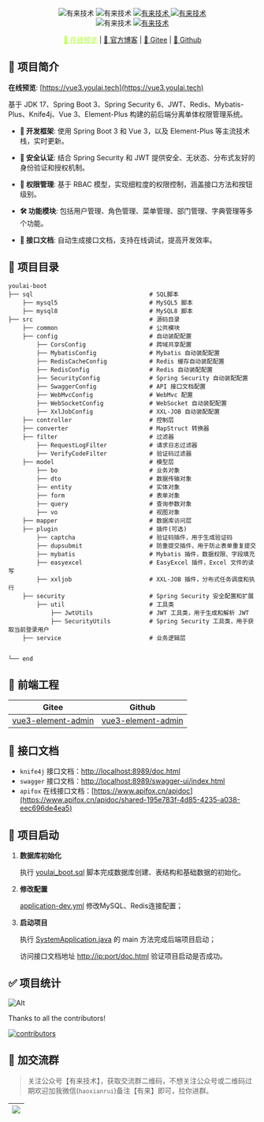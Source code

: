 
<p align="center">
    <img alt="有来技术" src="https://img.shields.io/badge/Java -17-brightgreen.svg"/>
    <img alt="有来技术" src="https://img.shields.io/badge/SpringBoot-3.3.0-green.svg"/>
     <a href="https://gitee.com/youlaitech/youlai-boot" target="_blank">
        <img alt="有来技术" src="https://gitee.com/youlaiorg/youlai-boot/badge/star.svg"/>
    </a>     
    <a href="https://github.com/haoxianrui" target="_blank">
        <img alt="有来技术" src="https://img.shields.io/github/stars/haoxianrui/youlai-boot.svg?style=social&label=Stars"/>
    </a>
    <br/>
    <img alt="有来技术" src="https://img.shields.io/badge/license-Apache%20License%202.0-blue.svg"/>
    <a href="https://gitee.com/youlaiorg" target="_blank">
        <img alt="有来技术" src="https://img.shields.io/badge/Author-有来开源组织-orange.svg"/>
    </a>
</p>

<p align="center">
   <a target="_blank" style="color: greenyellow" href="https://vue3.youlai.tech/">👀 在线预览</a> |
   <a target="_blank" href="https://youlai.blog.csdn.net">📖 官方博客</a> |
   <a target="_blank" href="https://gitee.com/haoxr">🦄 Gitee</a> |
   <a target="_blank" href="https://github.com/haoxianrui">🚢 Github</a> 
</p>

## 📢 项目简介

**在线预览**: [https://vue3.youlai.tech](https://vue3.youlai.tech)

基于 JDK 17、Spring Boot 3、Spring Security 6、JWT、Redis、Mybatis-Plus、Knife4j、Vue 3、Element-Plus 构建的前后端分离单体权限管理系统。

- **🚀 开发框架**: 使用 Spring Boot 3 和 Vue 3，以及 Element-Plus 等主流技术栈，实时更新。

- **🔐 安全认证**: 结合 Spring Security 和 JWT 提供安全、无状态、分布式友好的身份验证和授权机制。

- **🔑 权限管理**: 基于 RBAC 模型，实现细粒度的权限控制，涵盖接口方法和按钮级别。

- **🛠️ 功能模块**: 包括用户管理、角色管理、菜单管理、部门管理、字典管理等多个功能。

- **📘 接口文档**: 自动生成接口文档，支持在线调试，提高开发效率。

## 📁 项目目录
```
youlai-boot
├── sql                                 # SQL脚本
    ├── mysql5                          # MySQL5 脚本
    ├── mysql8                          # MySQL8 脚本
├── src                                 # 源码目录
    ├── common                          # 公共模块
    ├── config                          # 自动装配配置
        ├── CorsConfig                  # 跨域共享配置
        ├── MybatisConfig               # Mybatis 自动装配配置
        ├── RedisCacheConfig            # Redis 缓存自动装配配置
        ├── RedisConfig                 # Redis 自动装配配置
        ├── SecurityConfig              # Spring Security 自动装配配置
        ├── SwaggerConfig               # API 接口文档配置
        ├── WebMvcConfig                # WebMvc 配置
        ├── WebSocketConfig             # WebSocket 自动装配配置
        ├── XxlJobConfig                # XXL-JOB 自动装配配置
    ├── controller                      # 控制层
    ├── converter                       # MapStruct 转换器
    ├── filter                          # 过滤器
        ├── RequestLogFilter            # 请求日志过滤器
        ├── VerifyCodeFilter            # 验证码过滤器
    ├── model                           # 模型层
        ├── bo                          # 业务对象
        ├── dto                         # 数据传输对象
        ├── entity                      # 实体对象
        ├── form                        # 表单对象
        ├── query                       # 查询参数对象
        ├── vo                          # 视图对象
    ├── mapper                          # 数据库访问层
    ├── plugin                          # 插件(可选)
        ├── captcha                     # 验证码插件，用于生成验证码
        ├── dupsubmit                   # 防重提交插件，用于防止表单重复提交
        ├── mybatis                     # Mybatis 插件，数据权限、字段填充
        ├── easyexcel                   # EasyExcel 插件，Excel 文件的读写
        ├── xxljob                      # XXL-JOB 插件，分布式任务调度和执行
    ├── security                        # Spring Security 安全配置和扩展
        ├── util                        # 工具类
            ├── JwtUtils                # JWT 工具类，用于生成和解析 JWT
            ├── SecurityUtils           # Spring Security 工具类，用于获取当前登录用户
    ├── service                         # 业务逻辑层

    
└── end       
```

## 🌺 前端工程
| Gitee | Github |
|-------|------|
| [vue3-element-admin](https://gitee.com/youlaiorg/vue3-element-admin)  | [vue3-element-admin](https://github.com/youlaitech/vue3-element-admin)  |


## 🌈 接口文档

- `knife4j` 接口文档：[http://localhost:8989/doc.html](http://localhost:8989/doc.html)
- `swagger` 接口文档：[http://localhost:8989/swagger-ui/index.html](http://localhost:8989/swagger-ui/index.html)
- `apifox`  在线接口文档：[https://www.apifox.cn/apidoc](https://www.apifox.cn/apidoc/shared-195e783f-4d85-4235-a038-eec696de4ea5)


## 🚀 项目启动

1. **数据库初始化**

    执行 [youlai_boot.sql](sql/mysql8/youlai_boot.sql) 脚本完成数据库创建、表结构和基础数据的初始化。

2. **修改配置**

    [application-dev.yml](src/main/resources/application-dev.yml) 修改MySQL、Redis连接配置；

3. **启动项目**

    执行 [SystemApplication.java](src/main/java/com/youlai/system/SystemApplication.java) 的 main 方法完成后端项目启动；

    访问接口文档地址 [http://ip:port/doc.html](http://localhost:8989/doc.html) 验证项目启动是否成功。

## ✅ 项目统计

![Alt](https://repobeats.axiom.co/api/embed/544c5c0b5b3611a6c4d5ef0faa243a9066b89659.svg "Repobeats analytics image")

Thanks to all the contributors!

[![contributors](https://contrib.rocks/image?repo=haoxianrui/youlai-boot)](https://github.com/haoxianrui/youlai-boot/graphs/contributors)


## 💖 加交流群

> 关注公众号【有来技术】，获取交流群二维码，不想关注公众号或二维码过期欢迎加我微信(`haoxianrui`)备注【有来】即可，拉你进群。

| ![](https://s2.loli.net/2022/11/19/OGjum9wr8f6idLX.png) |
|---------------------------------------------------------|


